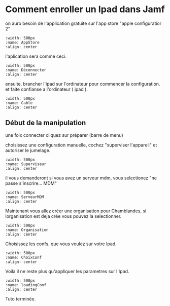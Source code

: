 
# Comment enroller un Ipad dans Jamf

on auro besoin de l'application gratuite sur l'app store "apple configuratior 2"

```{image} images/appAppleConfigurator2.png
:width: 500px
:name: AppStore
:align: center
```



l'aplication sera comme ceci.

```{image} images/ipadNonConnecter.png
:width: 500px
:name: Déconnecter
:align: center
```


ensuite, brancher l'ipad sur l'ordinateur pour commencer la configuration.
et faite confianse a l'ordinateur ( ipad ).

```{image} images/ConnecterIpad.jpeg
:width: 500px
:name: Cable
:align: center
```

## Début de la manipulation

une foix connecter cliquez sur préparer (barre de menu)

choisissez une configuration manuelle, cochez "superviser l'appareil" et autoriser le jumelage.

```{image} images/superviserIpad.png
:width: 500px
:name: Superviseur
:align: center
```


il vous demanderont si vous avez un serveur mdm, vous selectionez "ne passe s'inscrire... MDM"

```{image} images/nonMDM.png
:width: 500px
:name: ServeurMDM
:align: center
```

Maintenant vous allez créer une organisation pour Chamblandes, si lorganisation est deja crée vous pouvez la selectionner.

```{image} images/organisation.png
:width: 500px
:name: Organisation
:align: center
```

Choisissez les confs. que vous voulez sur votre Ipad.

```{image} images/choixconf.png
:width: 500px
:name: ChoixConf
:align: center
```
Voila il ne reste plus qu'appliquer les parametres  sur l'Ipad.

```{image} images/loadingConf.jpeg
:width: 500px
:name: loadingConf
:align: center
```

Tuto terminée.

